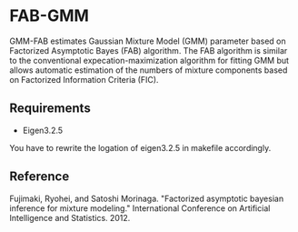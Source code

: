 # FAB-GMM
GMM-FAB estimates Gaussian Mixture Model (GMM) parameter based on Factorized Asymptotic Bayes (FAB) algorithm. 
The FAB algorithm is similar to the conventional expecation-maximization algorithm for fitting GMM but allows automatic estimation of the numbers of mixture components based on Factorized Information Criteria (FIC).

## Requirements
* Eigen3.2.5

You have to rewrite the logation of eigen3.2.5 in makefile accordingly.

## Reference
Fujimaki, Ryohei, and Satoshi Morinaga. "Factorized asymptotic bayesian inference for mixture modeling." International Conference on Artificial Intelligence and Statistics. 2012.
